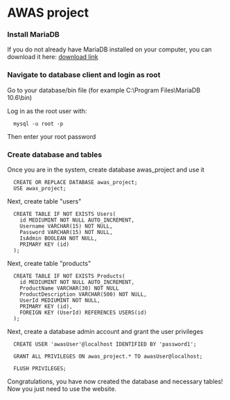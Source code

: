 # AWAS project

### Install MariaDB

If you do not already have MariaDB installed on your computer, you can download it here: [download link](https://mariadb.org/download/?t=mariadb&p=mariadb&r=10.6.7&os=windows&cpu=x86_64&pkg=msi&m=xtom_tal)

### Navigate to database client and login as root

Go to your database/bin file (for example C:\Program Files\MariaDB 10.6\bin)

Log in as the root user with:
```
  mysql -u root -p
```
  
Then enter your root password

### Create database and tables

Once you are in the system, create database awas_project and use it
```
  CREATE OR REPLACE DATABASE awas_project;
  USE awas_project;
```

Next, create table "users"
```
  CREATE TABLE IF NOT EXISTS Users(
    id MEDIUMINT NOT NULL AUTO_INCREMENT,
    Username VARCHAR(15) NOT NULL,
    Password VARCHAR(15) NOT NULL,
    IsAdmin BOOLEAN NOT NULL,
    PRIMARY KEY (id)
  );
```

Next, create table "products"
```
  CREATE TABLE IF NOT EXISTS Products(
    id MEDIUMINT NOT NULL AUTO_INCREMENT,
    ProductName VARCHAR(30) NOT NULL
    ProductDescription VARCHAR(500) NOT NULL,
    UserId MEDIUMINT NOT NULL,
    PRIMARY KEY (id),
    FOREIGN KEY (UserId) REFERENCES USERS(id)
  );
```

Next, create a database admin account and grant the user privileges
```
  CREATE USER 'awasUser'@localhost IDENTIFIED BY 'password1';
  
  GRANT ALL PRIVILEGES ON awas_project.* TO awasUser@localhost;
  
  FLUSH PRIVILEGES;
```

Congratulations, you have now created the database and necessary tables! Now you just need to use the website.

